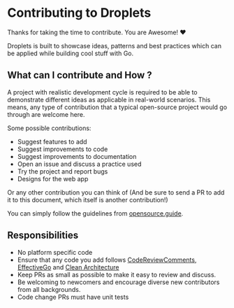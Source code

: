 # Contributing to Droplets

Thanks for taking the time to contribute. You are Awesome! :heart:

Droplets is built to showcase ideas, patterns and best practices which can be
applied while building cool stuff with Go.

## What can I contribute and How ?

A project with realistic development cycle is required to be able to demonstrate
different ideas as applicable in real-world scenarios. This means, any type of
contribution that a typical open-source project would go through are welcome here.

Some possible contributions:

- Suggest features to add
- Suggest improvements to code
- Suggest improvements to documentation
- Open an issue and discuss a practice used
- Try the project and report bugs
- Designs for the web app

Or any other contribution you can think of (And be sure to send a PR to add it to
this document, which itself is another contribution!)

You can simply follow the guidelines from [opensource.guide](https://opensource.guide/how-to-contribute/).

## Responsibilities

* No platform specific code
* Ensure that any code you add follows [CodeReviewComments](https://github.com/golang/go/wiki/CodeReviewComments), [EffectiveGo](https://golang.org/doc/effective_go.html) and [Clean Architecture](http://blog.cleancoder.com/uncle-bob/2012/08/13/the-clean-architecture.html)
* Keep PRs as small as possible to make it easy to review and discuss.
* Be welcoming to newcomers and encourage diverse new contributors from all backgrounds.
* Code change PRs must have unit tests

